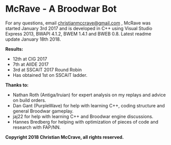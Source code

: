 # McRave - A Broodwar Bot
For any questions, email christianmccrave@gmail.com , McRave was started January 3rd 2017 and is developed in C++ using Visual Studio Express 2013, BWAPI 4.1.2, BWEM 1.4.1 and BWEB 0.8. Latest readme update January 18th 2018.

**Results:**
- 12th at CIG 2017
- 7th at AIIDE 2017
- 3rd at SSCAIT 2017 Round Robin
- Has obtained 1st on SSCAIT ladder.

**Thanks to:**
- Nathan Roth (Antiga/Iruian) for expert analysis on my replays and advice on build orders.
- Dan Gant (PurpleWave) for help with learning C++, coding structure and general Broodwar gameplay.
- jaj22 for help with learning C++ and Broodwar engine discussions.
- Hannes Bredberg for helping with optimization of pieces of code and research with FAP/NN.

**Copyright 2018 Christian McCrave, all rights reserved.**
